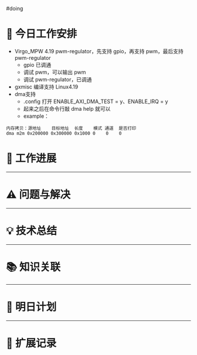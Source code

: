 
#doing 


# **🔧 今日工作安排**
- Virgo_MPW 4.19 pwm-regulator，先支持 gpio，再支持 pwm，最后支持 pwm-regulator
	- gpio 已调通
	- 调试 pwm，可以输出 pwm
	- 调试 pwm-regulator，已调通
- gxmisc 编译支持 Linux4.19
- dma支持
	- .config 打开 ENABLE_AXI_DMA_TEST = y、ENABLE_IRQ = y
	- 起来之后在命令行敲 dma help 就可以
	- example：
```
内存拷贝：源地址    目标地址  长度    模式 通道  是否打印
dma m2m 0x200000 0x300000 0x1000 0    0    0
```


# **📌 工作进展**



---

# **⚠️ 问题与解决**


---

# **💡 技术总结**


---

# **📚 知识关联**


---
# **📌 明日计划**


---

# **💬 扩展记录**



